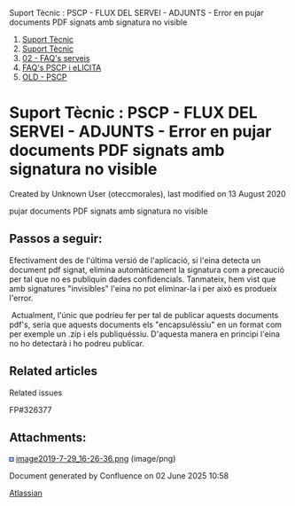 Suport Tècnic : PSCP - FLUX DEL SERVEI - ADJUNTS - Error en pujar documents PDF signats amb signatura no visible  

1.  [Suport Tècnic](index.html)
2.  [Suport Tècnic](13893782.html)
3.  [02 - FAQ's serveis](26313393.html)
4.  [FAQ's PSCP i eLICITA](28705587.html)
5.  [OLD - PSCP](OLD---PSCP_93356826.html)

Suport Tècnic : PSCP - FLUX DEL SERVEI - ADJUNTS - Error en pujar documents PDF signats amb signatura no visible
================================================================================================================

Created by Unknown User (oteccmorales), last modified on 13 August 2020

pujar documents PDF signats amb signatura no visible

Passos a seguir:
----------------

  

Efectivament des de l'última versió de l'aplicació, si l'eina detecta un document pdf signat, elimina automàticament la signatura com a precaució per tal que no es publiquin dades confidencials. Tanmateix, hem vist que amb signatures "invisibles" l'eina no pot eliminar-la i per això es produeix l'error. 

 Actualment, l'únic que podríeu fer per tal de publicar aquests documents pdf's, seria que aquests documents els "encapsuléssiu" en un format com per exemple un .zip i els publiquéssiu. D'aquesta manera en principi l'eina no ho detectarà i ho podreu publicar.

  

  

Related articles
----------------

  

Related issues

FP#326377 

Attachments:
------------

![](images/icons/bullet_blue.gif) [image2019-7-29\_16-26-36.png](attachments/36339970/36339971.png) (image/png)  

Document generated by Confluence on 02 June 2025 10:58

[Atlassian](http://www.atlassian.com/)